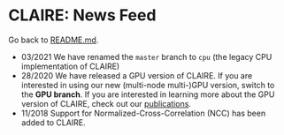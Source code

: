 # CLAIRE: News Feed

Go back to [README.md](../README.md).

* 03/2021 We have renamed the `master` branch to `cpu` (the legacy CPU implementation of CLAIRE)
* 28/2020 We have released a GPU version of CLAIRE. If you are interested in using our new (multi-node multi-)GPU version, switch to the **GPU branch**. If you are interested in learning more about the GPU version of CLAIRE, check out our [publications](doc/README-REFERENCES.md).
* 11/2018 Support for Normalized-Cross-Correlation (NCC) has been added to CLAIRE.
